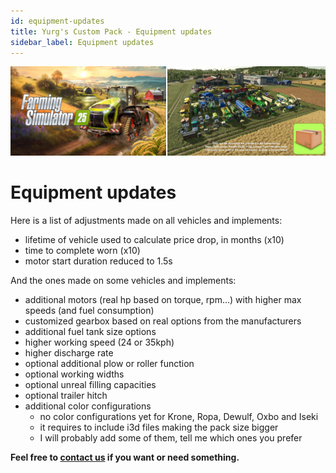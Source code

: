 ```yaml
---
id: equipment-updates
title: Yurg's Custom Pack - Equipment updates 
sidebar_label: Equipment updates
---
```

[![](modHeader.png)](modScreen.png)
# Equipment updates

Here is a list of adjustments made on all vehicles and implements:
- lifetime of vehicle used to calculate price drop, in months (x10)
- time to complete worn (x10)
- motor start duration reduced to 1.5s

And the ones made on some vehicles and implements:
- additional motors (real hp based on torque, rpm...) with higher max speeds (and fuel consumption)
- customized gearbox based on real options from the manufacturers
- additional fuel tank size options
- higher working speed (24 or 35kph)
- higher discharge rate
- optional additional plow or roller function
- optional working widths
- optional unreal filling capacities
- optional trailer hitch
- additional color configurations
  - no color configurations yet for Krone, Ropa, Dewulf, Oxbo and Iseki
  - it requires to include i3d files making the pack size bigger
  - I will probably add some of them, tell me which ones you prefer

**Feel free to [contact us](SUPPORT.md) if you want or need something.**
